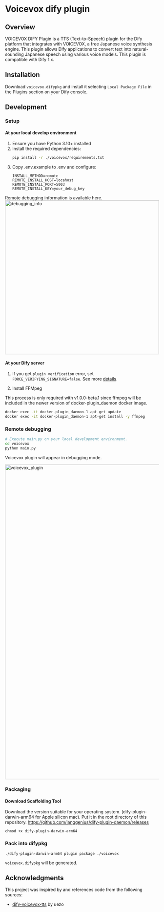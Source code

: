 # Voicevox dify plugin

## Overview
VOICEVOX DIFY Plugin is a TTS (Text-to-Speech) plugin for the Dify platform that integrates with VOICEVOX, a free Japanese voice synthesis engine. This plugin allows Dify applications to convert text into natural-sounding Japanese speech using various voice models. This plugin is compatible with Dify 1.x.

## Installation

Download `voicevox.difypkg` and install it selecting `Local Package File` in the Plugins section on your Dify console.

## Development

### Setup

#### At your local develop environment

1. Ensure you have Python 3.10+ installed
2. Install the required dependencies:
    ```sh
    pip install -r ./voicevox/requirements.txt
    ```
3. Copy .env.example to .env and configure:
    ```
    INSTALL_METHOD=remote
    REMOTE_INSTALL_HOST=locahost
    REMOTE_INSTALL_PORT=5003
    REMOTE_INSTALL_KEY=your_debug_key
    ```

Remote debugging information is available here.   
<img width="504" alt="debugging_info" src="https://github.com/user-attachments/assets/91347ffe-f3e9-4cb4-a20c-86ab35b20bdf" />

#### At your Dify server

1. If you get `plugin verification` error, set `FORCE_VERIFYING_SIGNATURE=false`. See more [details](https://github.com/langgenius/dify-docs/blob/main/en/learn-more/faq/plugins.md).

2. Install FFMpeg

This process is only required with v1.0.0-beta.1 since ffmpeg will be included in the newer version of docker-plugin_daemon docker image.
```sh
docker exec -it docker-plugin_daemon-1 apt-get update
docker exec -it docker-plugin_daemon-1 apt-get install -y ffmpeg
```


### Remote debugging

```sh
# Execute main.py on your local development environment.
cd voicevox
python main.py
```

Voicevox plugin will appear in debugging mode.   

<img width="1031" alt="voicevox_plugin" src="https://github.com/user-attachments/assets/ae25d18a-7457-456d-9aa8-4cb3ef9b09ab" />

### Packaging

#### Download Scaffolding Tool

Download the version suitable for your operating system. (dify-plugin-darwin-arm64 for Apple silicon mac). Put it in the root directory of this repository.
https://github.com/langgenius/dify-plugin-daemon/releases

```
chmod +x dify-plugin-darwin-arm64
```

### Pack into difypkg

```
./dify-plugin-darwin-arm64 plugin package ./voicevox
```
`voicevox.difypkg` will be generated.



## Acknowledgments
This project was inspired by and references code from the following sources:  

 - [dify-voicevox-tts](https://github.com/uezo/dify-voicevox-tts) by uezo
